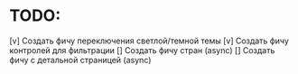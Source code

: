 # TODO:

[v] Создать фичу переключения светлой/темной темы
[v] Создать фичу контролей для фильтрации
[] Создать фичу стран (async)
[] Создать фичу с детальной страницей (async)

